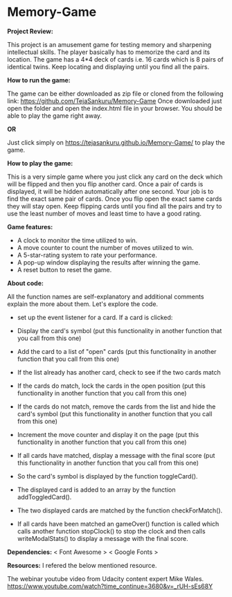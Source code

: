 # Memory-Game

__Project Review:__

This project is an amusement game for testing memory and sharpening intellectual skills. The player basically has to memorize the card and its location. The game has a 4*4 deck of cards i.e. 16 cards which is 8 pairs of identical twins. Keep locating and displaying until you find all the pairs.

__How to run the game:__

The game can be either downloaded as zip file or cloned from the following link: https://github.com/TejaSankuru/Memory-Game Once downloaded just open the folder and open the index.html file in your browser. You should be able to play the game right away.

__OR__

Just click simply on <https://tejasankuru.github.io/Memory-Game/> to play the game.

__How to play the game:__

This is a very simple game where you just click any card on the deck which will be flipped and then you flip another card. Once a pair of cards is displayed, it will be hidden automatically after one second. Your job is to find the exact same pair of cards. Once you flip open the exact same cards they will stay open. Keep flipping cards until you find all the pairs and try to use the least number of moves and least time to have a good rating.

__Game features:__

- A clock to monitor the time utilized to win.
- A move counter to count the number of moves utilized to win.
- A 5-star-rating system to rate your performance.
- A pop-up window displaying the results after winning the game.
- A  reset button to reset the game.

__About code:__

All the function names are self-explanatory and additional comments explain the more about them. Let's explore the code.

- set up the event listener for a card. If a card is clicked:

- Display the card's symbol (put this functionality in another function that you call from this one)

- Add the card to a list of "open" cards (put this functionality in another function that you call from this one)

- If the list already has another card, check to see if the two cards match

- If the cards do match, lock the cards in the open position (put this functionality in another function that you call from this one)

- If the cards do not match, remove the cards from the list and hide the card's symbol (put this functionality in another function that you call from this one)

- Increment the move counter and display it on the page (put this functionality in another function that you call from this one)

- If all cards have matched, display a message with the final score (put this functionality in another function that you call from this one)

- So the card's symbol is displayed by the function toggleCard().

- The displayed card is added to an array by the function addToggledCard().

- The two displayed cards are matched by the function checkForMatch().

- If all cards have been matched an gameOver() function is called which calls another function stopClock() to stop the clock and then calls writeModalStats() to display a message with the final score.

__Dependencies:__
< Font Awesome >
< Google Fonts >

__Resources:__
I refered the below mentioned resource.

The webinar youtube video from Udacity content expert Mike Wales.
https://www.youtube.com/watch?time_continue=3680&v=_rUH-sEs68Y

